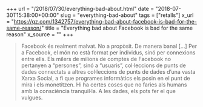 +++
url = "/2018/07/30/everything-bad-about.html"
date = "2018-07-30T15:38:00+00:00"
slug = "everything-bad-about"
tags = ["retalls"]
x_url = "https://qz.com/1342757/everything-bad-about-facebook-is-bad-for-the-same-reason/"
title = "Everything bad about Facebook is bad for the same reason"
x_source = ""
+++


> Facebook és realment malvat. No a propòsit. De manera banal […] Per a Facebook, el món no està format per individus, sinó per connexions entre ells. Els milers de milions de comptes de Facebook no pertanyen a “persones”, sinó a “usuaris”, col·leccions de punts de dades connectats a altres col·leccions de punts de dades d’una vasta Xarxa Social, a fi que programes informàtics els posin en el punt de mira i els monetitzen. Hi ha certes coses que no faries als humans amb la consciència tranquil·la. A les dades, els pots fer el que vulgues.

